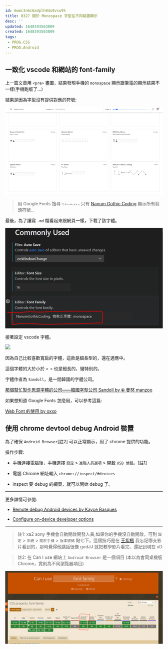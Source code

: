 ```yaml
---
id: 6wmc3n6c6adplh04u9vsu95
title: 0327 關於 Monospace 字型在不同裝置顯示
desc: ''
updated: 1648393503809
created: 1648393503809
tags:
 - PROG.CSS
 - PROG.Android
---
```


## 一致化 vscode 和網站的 font-family

上一篇文章用 `<pre>` 畫圖，結果發現手機的 `monospace` 顯示跟筆電的顯示結果不一樣(手機跑版了...)

結果是因為字型沒有提供對應的符號:

![](assets/images/2022-03-27-23-11-59.png)

> 用 Google Fonts 搜尋 `↑↓←→↖↗↙↘` 只有 [Nanum Gothic Coding](https://fonts.google.com/specimen/Nanum+Gothic+Coding?category=Monospace&preview.text=%E2%86%91%E2%86%93%E2%86%90%E2%86%92%E2%86%96%E2%86%97%E2%86%99%E2%86%98&preview.text_type=custom) 顯示所有箭頭符號...

最後，為了讓寫 `.md` 檔看起來跟網頁一樣，下載了該字體。

![](assets/images/2022-03-28-00-00-32.png)

接著設定 vscode 字體。

![](assets/images/2022-03-27-23-18-44.png)

因為自己比較喜歡寬扁的字體，這款是細長型的，還在適應中。

這個字體的大於小於 `< >` 也是細長的，蠻特別的。

字體作者為 `Sandoll`，是一間韓國的字體公司。

[那個幫忙製作思源字體的公司——韓國字型公司 Sandoll by ⦿ 曼努 manzoo](https://medium.com/koom/profile-003-981476689afc)

如果想知道 Google Fonts 怎麼用，可以參考這篇:

[Web Font 的使用 by oxxo](https://www.oxxostudio.tw/articles/201406/css-web-font.html)

## 使用 chrome devtool debug Android 裝置

為了確保 `Android Browser`[註2] 可以正常顯示，用了 chrome 提供的功能。

操作步驟:

* 手機連接電腦後，手機選擇 `設定` > `進階人員選項` > 開啟 `USB 偵錯`。[註1]

* 電腦 Chrome 網址輸入 `chrome://inspect/#devices`

* inspect 要 debug 的網頁，就可以開始 debug 了。

---

更多詳情可參閱:

* [Remote debug Android devices by Kayce Basques](https://developer.chrome.com/docs/devtools/remote-debugging/)

* [Configure on-device developer options](https://developer.android.com/studio/debug/dev-options)

---

> 註1: xa2 sony 手機會自動開啟開發人員,如果你的手機沒自動開啟，可到 `設定` > `系統` > `關於手機` > `版本號碼` 點七下。這個技巧是在 [王紫楓](https://www.youtube.com/watch?v=8WuLsAFnOuc&list=PLhxdaTcUMi3lKmlyVVcWdeMsoyRPcyRLI) 我忘記哪支影片看到的，那時覺得他講話很像 godJJ 就把教學影片看完、還記到現在 xD

> 註2: 在 Can I use 網站上 `Android Browser` 是一個項目 (本以為會同桌機版 Chrome，實則為不同瀏覽器項目)

![](assets/images/2022-03-27-23-28-23.png)